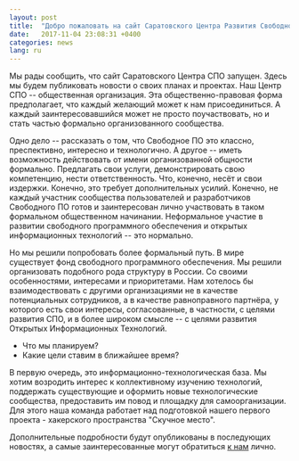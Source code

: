 ```yaml
---
layout: post
title:  "Добро пожаловать на сайт Саратовского Центра Развития Свободного Программного Обеспечения (Саратовского Центра СПО)"
date:   2017-11-04 23:08:31 +0400
categories: news
lang: ru
---
```

Мы рады сообщить, что сайт Саратовского Центра СПО запущен. Здесь мы будем публиковать новости о своих планах и проектах. Наш Центр СПО -- общественная организация.
Эта общественно-правовая форма предполагает, что каждый желающий может к нам присоединиться. А каждый заинтересовавшийся может не просто поучаствовать, но и стать частью формально
организованного сообщества.

Одно дело -- рассказать о том, что Свободное ПО это классно, преспективно, интересно и технологично. А другое -- иметь возможность действовать от имени организованной общности
формально. Предлагать свои услуги, демонстрировать свою компетенцию, нести ответственность. Что, конечно, несёт и свои издержки. Конечно, это требует дополнительных усилий.
Конечно, не каждый участник сообщества пользователей и разработчиков Свободного ПО готов и заинтересован лично участвовать в таком формальном общественном начинании. Неформальное участие
в развитии свободного программного обеспечения и открытых информационных технологий -- это нормально.

Но мы решили попробовать более формальный путь. В мире существует фонд свободного программного обеспечения. Мы решили организовать подобного рода структуру в России. Со своими особенностями,
интересами и приоритетами. Нам хотелось бы взаимодествовать с другими организациями не в качестве потенциальных сотрудников, а в качестве равноправного партнёра, у которого есть свои интересы, согласованные, в частности,
с целями развития СПО, и в более широком смысле -- с целями развития Открытых Информационных Технологий.

- Что мы планируем?
- Какие цели ставим в ближайшее время?

В первую очередь, это информационно-технологическая база. Мы хотим возродить интерес к коллективному изучению технологий,
поддержать существующие и оформить новые технологические сообщества, предоставить им повод и площадку для самоорганизации.
Для этого наша команда работает над подготовкой нашего первого проекта - хакерского пространства "Скучное место".

Дополнительные подробности будут опубликованы в последующих новостях, а самые заинтересованные могут обратиться [к нам](/about/) лично.
